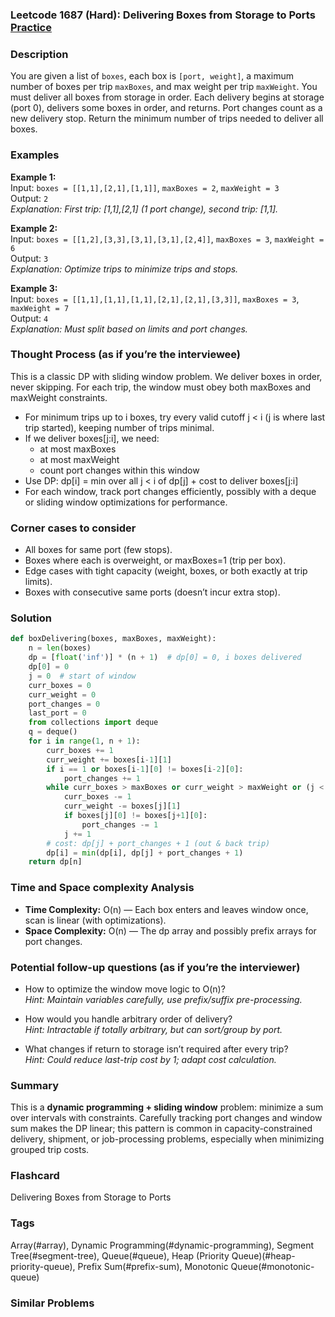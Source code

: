 ### Leetcode 1687 (Hard): Delivering Boxes from Storage to Ports [Practice](https://leetcode.com/problems/delivering-boxes-from-storage-to-ports)

### Description  
You are given a list of `boxes`, each box is `[port, weight]`, a maximum number of boxes per trip `maxBoxes`, and max weight per trip `maxWeight`. You must deliver all boxes from storage in order. Each delivery begins at storage (port 0), delivers some boxes in order, and returns. Port changes count as a new delivery stop. Return the minimum number of trips needed to deliver all boxes.

### Examples  
**Example 1:**  
Input: `boxes = [[1,1],[2,1],[1,1]]`, `maxBoxes = 2`, `maxWeight = 3`  
Output: `2`  
*Explanation: First trip: [1,1],[2,1] (1 port change), second trip: [1,1].*

**Example 2:**  
Input: `boxes = [[1,2],[3,3],[3,1],[3,1],[2,4]]`, `maxBoxes = 3`, `maxWeight = 6`  
Output: `3`  
*Explanation: Optimize trips to minimize trips and stops.*

**Example 3:**  
Input: `boxes = [[1,1],[1,1],[1,1],[2,1],[2,1],[3,3]]`, `maxBoxes = 3`, `maxWeight = 7`  
Output: `4`  
*Explanation: Must split based on limits and port changes.*

### Thought Process (as if you’re the interviewee)  
This is a classic DP with sliding window problem. We deliver boxes in order, never skipping. For each trip, the window must obey both maxBoxes and maxWeight constraints.
- For minimum trips up to i boxes, try every valid cutoff j < i (j is where last trip started), keeping number of trips minimal.
- If we deliver boxes[j:i], we need:
  - at most maxBoxes
  - at most maxWeight
  - count port changes within this window
- Use DP: dp[i] = min over all j < i of dp[j] + cost to deliver boxes[j:i]
- For each window, track port changes efficiently, possibly with a deque or sliding window optimizations for performance.

### Corner cases to consider  
- All boxes for same port (few stops).
- Boxes where each is overweight, or maxBoxes=1 (trip per box).
- Edge cases with tight capacity (weight, boxes, or both exactly at trip limits).
- Boxes with consecutive same ports (doesn’t incur extra stop).

### Solution

```python
def boxDelivering(boxes, maxBoxes, maxWeight):
    n = len(boxes)
    dp = [float('inf')] * (n + 1)  # dp[0] = 0, i boxes delivered
    dp[0] = 0
    j = 0  # start of window
    curr_boxes = 0
    curr_weight = 0
    port_changes = 0
    last_port = 0
    from collections import deque
    q = deque()
    for i in range(1, n + 1):
        curr_boxes += 1
        curr_weight += boxes[i-1][1]
        if i == 1 or boxes[i-1][0] != boxes[i-2][0]:
            port_changes += 1
        while curr_boxes > maxBoxes or curr_weight > maxWeight or (j < i-1 and dp[j] == float('inf')):
            curr_boxes -= 1
            curr_weight -= boxes[j][1]
            if boxes[j][0] != boxes[j+1][0]:
                port_changes -= 1
            j += 1
        # cost: dp[j] + port_changes + 1 (out & back trip)
        dp[i] = min(dp[i], dp[j] + port_changes + 1)
    return dp[n]
```

### Time and Space complexity Analysis  
- **Time Complexity:** O(n) — Each box enters and leaves window once, scan is linear (with optimizations).
- **Space Complexity:** O(n) — The dp array and possibly prefix arrays for port changes.

### Potential follow-up questions (as if you’re the interviewer)  
- How to optimize the window move logic to O(n)?  
  *Hint: Maintain variables carefully, use prefix/suffix pre-processing.*

- How would you handle arbitrary order of delivery?  
  *Hint: Intractable if totally arbitrary, but can sort/group by port.*

- What changes if return to storage isn’t required after every trip?  
  *Hint: Could reduce last-trip cost by 1; adapt cost calculation.*

### Summary
This is a **dynamic programming + sliding window** problem: minimize a sum over intervals with constraints. Carefully tracking port changes and window sum makes the DP linear; this pattern is common in capacity-constrained delivery, shipment, or job-processing problems, especially when minimizing grouped trip costs.


### Flashcard
Delivering Boxes from Storage to Ports

### Tags
Array(#array), Dynamic Programming(#dynamic-programming), Segment Tree(#segment-tree), Queue(#queue), Heap (Priority Queue)(#heap-priority-queue), Prefix Sum(#prefix-sum), Monotonic Queue(#monotonic-queue)

### Similar Problems
